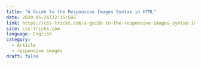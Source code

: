 ```yaml
---
title: "A Guide to the Responsive Images Syntax in HTML"
date: 2020-05-26T22:15:50Z
link: https://css-tricks.com/a-guide-to-the-responsive-images-syntax-in-html/?utm_medium=RSS&utm_source=news.12bit.vn
site: css-tricks.com
language: English
category:
  - Article
  - responsive images
draft: false
---
```

